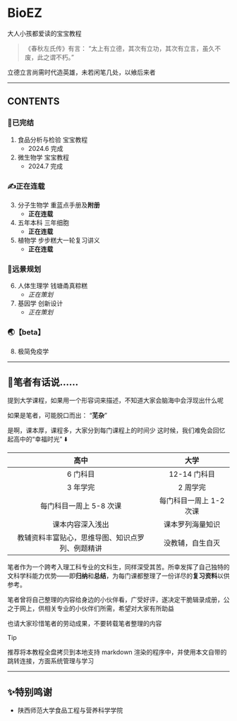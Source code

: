 # BioEZ
大人小孩都爱读的宝宝教程


> 《春秋左氏传》有言：
> “太上有立德，其次有立功，其次有立言，虽久不废，此之谓不朽。”

立德立言尚需时代造英雄，未若闲笔几处，以飨后来者

---
## **CONTENTS**
### 🎊已完结
1. 食品分析与检验 宝宝教程
	- 2024.6 完成
2. 微生物学 宝宝教程
	- 2024.7 完成

###  ✍️正在连载
3. 分子生物学 重蓝点手册及**附册**
	- **正在连载**
4. 五年本科 三年细胞
	- **正在连载**
5. 植物学 步步糕大一轮复习讲义
	- **正在连载**

### 📗远景规划
6. 人体生理学 钱塘甬真粽糕
	- *正在策划*
7. 基因学 创新设计
	- *正在策划*

### 🌏【beta】
8. 极简免疫学


---
## 💬笔者有话说……
提到大学课程，如果用一个形容词来描述，不知道大家会脑海中会浮现出什么呢

如果是笔者，可能脱口而出：
“**芜杂**”

是啊，课本厚，课程多，大家分到每门课程上的时间少
这时候，我们难免会回忆起高中的“幸福时光” ⬇️

|            高中            |       大学       |
| :----------------------: | :------------: |
|          6 门科目           |   12-14 门科目    |
|          3 年学完           |     2 周学完      |
|      每门科目一周上 5-8 次课      | 每门科目一周上 1-2 次课 |
|         课本内容深入浅出         |    课本罗列海量知识    |
| 教辅资料丰富贴心，思维导图、知识点罗列、例题精讲 |    没教辅，自生自灭    |
 
 笔者作为一个跨考入理工科专业的文科生，同样深受其苦。所幸发挥了自己独特的文科学科能力优势——即**归纳**和**总结**，为每门课都整理了一份详尽的**复习资料**以供参考。
 
笔者曾将自己整理的内容给身边的小伙伴看，广受好评，遂决定干脆辑录成册，公之于网上，供相关专业的小伙伴们所需，希望对大家有所助益

也请大家珍惜笔者的劳动成果，不要转载笔者整理的内容

> [!TIP]
> 推荐将本教程全盘拷贝到本地支持 markdown 渲染的程序中，并使用本文自带的跳转连接，方面系统管理与学习

---
## ✨特别鸣谢
- 陕西师范大学食品工程与营养科学学院


